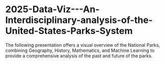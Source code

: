 # 2025-Data-Viz---An-Interdisciplinary-analysis-of-the-United-States-Parks-System
The following presentation offers a visual overview of the National Parks, combining Geography, History, Mathematics, and Machine Learning to provide a comprehensive analysis of the past and future of the parks.
